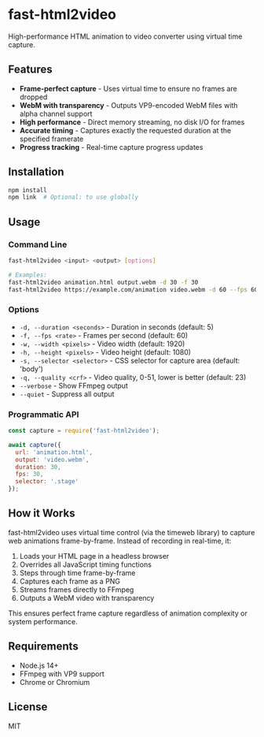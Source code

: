 # fast-html2video

High-performance HTML animation to video converter using virtual time capture.

## Features

- **Frame-perfect capture** - Uses virtual time to ensure no frames are dropped
- **WebM with transparency** - Outputs VP9-encoded WebM files with alpha channel support
- **High performance** - Direct memory streaming, no disk I/O for frames
- **Accurate timing** - Captures exactly the requested duration at the specified framerate
- **Progress tracking** - Real-time capture progress updates

## Installation

```bash
npm install
npm link  # Optional: to use globally
```

## Usage

### Command Line

```bash
fast-html2video <input> <output> [options]

# Examples:
fast-html2video animation.html output.webm -d 30 -f 30
fast-html2video https://example.com/animation video.webm -d 60 --fps 60
```

### Options

- `-d, --duration <seconds>` - Duration in seconds (default: 5)
- `-f, --fps <rate>` - Frames per second (default: 60)
- `-w, --width <pixels>` - Video width (default: 1920)
- `-h, --height <pixels>` - Video height (default: 1080)
- `-s, --selector <selector>` - CSS selector for capture area (default: 'body')
- `-q, --quality <crf>` - Video quality, 0-51, lower is better (default: 23)
- `--verbose` - Show FFmpeg output
- `--quiet` - Suppress all output

### Programmatic API

```javascript
const capture = require('fast-html2video');

await capture({
  url: 'animation.html',
  output: 'video.webm',
  duration: 30,
  fps: 30,
  selector: '.stage'
});
```

## How it Works

fast-html2video uses virtual time control (via the timeweb library) to capture web animations frame-by-frame. Instead of recording in real-time, it:

1. Loads your HTML page in a headless browser
2. Overrides all JavaScript timing functions
3. Steps through time frame-by-frame
4. Captures each frame as a PNG
5. Streams frames directly to FFmpeg
6. Outputs a WebM video with transparency

This ensures perfect frame capture regardless of animation complexity or system performance.

## Requirements

- Node.js 14+
- FFmpeg with VP9 support
- Chrome or Chromium

## License

MIT
